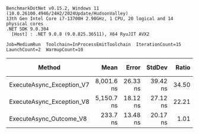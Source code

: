 ```

BenchmarkDotNet v0.15.2, Windows 11 (10.0.26100.4946/24H2/2024Update/HudsonValley)
13th Gen Intel Core i7-13700H 2.90GHz, 1 CPU, 20 logical and 14 physical cores
.NET SDK 9.0.304
  [Host] : .NET 9.0.8 (9.0.825.36511), X64 RyuJIT AVX2

Job=MediumRun  Toolchain=InProcessEmitToolchain  IterationCount=15  
LaunchCount=2  WarmupCount=10  

```
| Method                    | Mean       | Error    | StdDev   | Ratio | RatioSD | Gen0   | Allocated | Alloc Ratio |
|-------------------------- |-----------:|---------:|---------:|------:|--------:|-------:|----------:|------------:|
| ExecuteAsync_Exception_V7 | 8,001.6 ns | 26.33 ns | 39.42 ns | 34.50 |    3.05 | 0.1526 |    2056 B |       10.28 |
| ExecuteAsync_Exception_V8 | 5,150.7 ns | 18.12 ns | 27.12 ns | 22.21 |    1.96 | 0.0992 |    1312 B |        6.56 |
| ExecuteAsync_Outcome_V8   |   233.7 ns | 13.48 ns | 20.17 ns |  1.01 |    0.12 | 0.0157 |     200 B |        1.00 |
